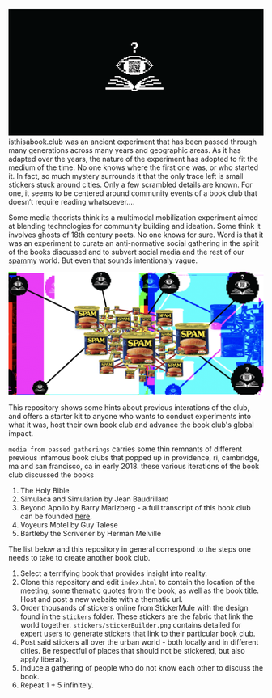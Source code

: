 ![alt text](https://github.com/spamchurch/isthisabookclub/blob/master/bookclubFrame.png)
isthisabook.club was an ancient experiment that has been passed through many generations across many years and geographic areas. As it has adapted over the years, the nature of the experiment has adopted to fit the medium of the time. No one knows where the first one was, or who started it. In fact, so much mystery surrounds it that the only trace left is small stickers stuck around cities. Only a few scrambled details are known. For one, it seems to be centered around community events of a book club that doesn’t require reading whatsoever....

Some media theorists think its a multimodal mobilization experiment aimed at blending technologies for community building and ideation.  Some think it involves ghosts of 18th century poets. No one knows for sure. Word is that it was an experiment to curate an anti-normative social gathering in the spirit of the books discussed and to subvert social media and the rest of our <a href = "http://www.spam.church">spam</a>my world. But even that sounds intentionaly vague.

![alt text](https://github.com/spamchurch/isthisabookclub/blob/master/spamweb.png)

This repository shows some hints about previous interations of the club, and offers  a starter kit to anyone who wants to conduct experiments into what it was, host their own book club and advance the book club's global impact. 

`media from passed gatherings` carries some thin remnants of different previous infamous book clubs that popped up in providence, ri, cambridge, ma and san francisco, ca in early 2018. these various iterations of the book club discussed the books
1. The Holy Bible
2. Simulaca and Simulation by Jean Baudrillard
3. Beyond Apollo by Barry Marlzberg - a full transcript of this book club can be founded <a href = "https://soundcloud.com/spamchurch/book-club-3-beyond-apollo">here</a>.
4. Voyeurs Motel by Guy Talese
5. Bartleby the Scrivener by Herman Melville 

The list below and this repository in general correspond to the steps one needs to take to create another book club.

1. Select a terrifying book that provides insight into reality.
2. Clone this repository and edit `index.html` to contain the location of the meeting, some thematic quotes from the book, as well as the book title. Host and post a new website with a thematic url.
3. Order thousands of stickers online from StickerMule with the design found in the `stickers` folder. These stickers are the fabric that link the world together. `stickers/stickerBuilder.png` contains detailed for expert users to generate stickers that link to their particular book club. 
4. Post said stickers all over the urban world - both locally and in different cities. Be respectful of places that should not be stickered, but also apply liberally. 
5. Induce a gathering of people who do not know each other to discuss the book. 
6. Repeat 1 + 5 infinitely. 


